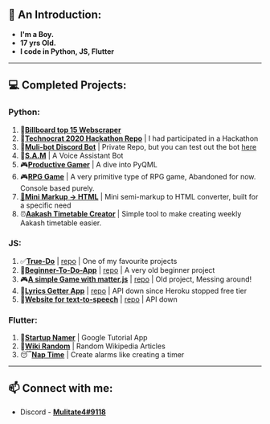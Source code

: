 ## 👋 An Introduction:
- **I'm a Boy.**
- **17 yrs Old.**
- **I code in Python, JS, Flutter**

----
## 💻 Completed Projects:
### Python:
  1. 🎵[**Billboard top 15 Webscraper**](https://github.com/mulitate4/scripts_Web-Scrapers/blob/master/BillBoard_Top15.py)
  2. 🤔[**Technocrat 2020 Hackathon Repo**](https://github.com/mulitate4/hackathon_Technocrat-2020) | I had participated in a Hackathon
  3. 🤖[**Muli-bot Discord Bot**](https://discord.gg/9CBrq6D) | Private Repo, but you can test out the bot [here](https://discord.gg/9CBrq6D)
  4. 🤖[**S.A.M**](https://github.com/mulitate4/S.A.M) | A Voice Assistant Bot
  6. 🎮[**Productive Gamer**](https://github.com/mulitate4/Productive-Gamer) | A dive into PyQML
  7. 🎮[**RPG Game**](https://github.com/mulitate4/RPG-Game) | A very primitive type of RPG game, Abandoned for now. Console based purely.
  8. [📝**Mini Markup -> HTML**](https://github.com/mulitate4/Blogging-Helper) | Mini semi-markup to HTML converter, built for a specific need
  9. ⏰[**Aakash Timetable Creator**](http://aakashtimetable.pythonanywhere.com/) | Simple tool to make creating weekly Aakash timetable easier.

### JS:
  1. ✅[**True-Do**](https://mulitate4.pythonanywhere.com/) | [repo](https://github.com/mulitate4/True-Do/) | One of my favourite projects
  2. 📜[**Beginner-To-Do-App**](https://mulitate4.github.io/To-Do/) | [repo](https://github.com/mulitate4/To-Do/) | A very old beginner project
  4. 🎮[**A simple Game with matter.js**](https://mulitate4.github.io/Slingshot-Game/) | [repo](https://github.com/mulitate4/Slingshot-Game) | Old project, Messing around!
  5. 🎵[**Lyrics Getter App**](https://mulitate4.github.io/Lyricist/) | [repo](https://mulitate4.github.io/Lyricist/) | API down since Heroku stopped free tier
  6. 📢[**Website for text-to-speech**](https://mulitate4.github.io/TTShare/) | [repo](https://github.com/mulitate4/TTShare) | API down

### Flutter:
  1. 💼[**Startup Namer**](https://github.com/mulitate4/app_Startup-Namer) | Google Tutorial App
  2. 📄[**Wiki Random**](https://github.com/mulitate4/Random-Wiki-App) | Random Wikipedia Articles
  3. 😴[**Nap Time**](https://github.com/mulitate4/Nap-Time) | Create alarms like creating a timer

  
 

 
----

## 📫 Connect with me: 
- Discord - [**Mulitate4#9118**](https://discord.bio/p/mulitate4)
